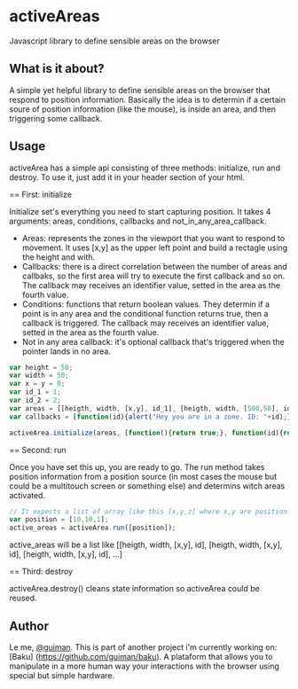 activeAreas
============

Javascript library to define sensible areas on the browser

What is it about?
-----------------

A simple yet helpful library to define sensible areas on the browser that respond to position information. Basically the idea is to determin if a certain soure of position information (like the mouse), is inside an area, and then triggering some callback.

Usage
-----

activeArea has a simple api consisting of three methods: initialize, run and destroy. To use it, just add it in your header section of your html.

== First: initialize

Initialize set's everything you need to start capturing position. It takes 4 arguments: areas, conditions, callbacks and not_in_any_area_callback.

* Areas: represents the zones in the viewport that you want to respond to movement. It uses [x,y] as the upper left point and build a rectagle using the height and with.
* Callbacks: there is a direct correlation between the number of areas and callbaks, so the first area will try to execute the first callback and so on. The callback may receives an identifier value, setted in the area as the fourth value.
* Conditions: functions that return boolean values. They determin if a point is in any area and the conditional function returns true, then a callback is triggered. The callback may receives an identifier value, setted in the area as the fourth value.
* Not in any area callback: it's optional callback that's triggered when the pointer lands in no area.

```javascript
var height = 50;
var width = 50;
var x = y = 0;
var id_1 = 1;
var id_2 = 2;
var areas = [[heigth, width, [x,y], id_1], [heigth, width, [500,50], id_2]];
var callbacks = [function(id){alert("Hey you are in a zone. ID: "+id);}, function(){alert("Hey you are in another zone");}];

activeArea.initialize(areas, [function(){return true;}, function(id){return id != 0;}], callbacks);
```

== Second: run

Once you have set this up, you are ready to go. The run method takes position information from a position source (in most cases the mouse but could be a multitouch screen or something else) and determins witch areas activated.

```javascript
// It expects a list of array like this [x,y,z] where x,y are position and z might be magnitude, speed, time, etc.
var position = [10,10,1];
active_areas = activeArea.run([position]);
```

active_areas will be a list like [[heigth, width, [x,y], id], [heigth, width, [x,y], id], [heigth, width, [x,y], id], ...]

== Third: destroy

activeArea.destroy() cleans state information so activeArea could be reused.

Author
------

Le me, [@guiman](https://github.com/guiman). This is part of another project i'm currently working on: [Baku] (https://github.com/guiman/baku). A plataform that allows you to manipulate in a more human way your interactions with the browser using special but simple hardware. 